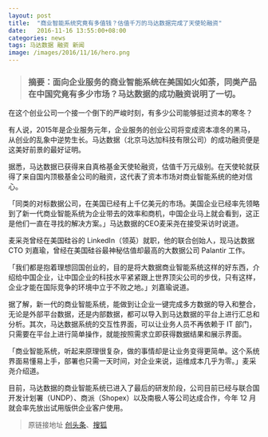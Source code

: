 ```yaml
---
layout: post
title:  "商业智能系统究竟有多值钱？估值千万的马达数据完成了天使轮融资"
date:   2016-11-16 13:55:00+08:00
categories: news
tags: 马达数据 融资 新闻
image: /images/2016/11/16/hero.png
---
```


> ### 摘要：面向企业服务的商业智能系统在美国如火如荼，同类产品在中国究竟有多少市场？马达数据的成功融资说明了一切。

在这个创业公司一个接一个倒下的严峻时刻，有多少公司能够挺过资本的寒冬？

有人说，2015年是企业服务元年，企业服务的创业公司将变成资本凛冬的黑马，从创业的乱象中逆势生长。马达数据（北京马达加科技有限公司）的成功融资便是这美好前景的最好证明。

据悉，马达数据已获得来自真格基金天使轮融资，估值千万元级别。在天使轮就获得了来自国内顶极基金公司的融资，这代表了资本市场对商业智能系统的绝对信心。

「同类的对标数据公司，在美国已经有上千亿美元的市场。美国企业已经率先领略到了新一代商业智能系统为企业带去的效率和商机，中国企业马上就会看到，这正是他们一直在寻找的解决方案。」马达数据的CEO麦采尧在接受采访时说道。

麦采尧曾经在美国硅谷的 LinkedIn（领英）就职，他的联合创始人，现马达数据 CTO 刘嘉瑜，曾经在美国硅谷最神秘估值却最高的大数据公司 Palantir 工作。

「我们都是抱着理想回国创业的，目的是将大数据商业智能系统这样的好东西，介绍给中国企业，让中国企业的科技水平紧紧跟上世界顶尖公司的步伐，只有这样，企业才能在国际竞争的环境中立于不败之地。」刘嘉瑜说道。

据了解，新一代的商业智能系统，能做到让企业一键完成多方数据的导入和整合，无论是外部平台数据，还是内部数据，都可以导入到马达数据的平台上进行汇总和分析。其次，马达数据系统的交互性界面，可以让业务人员不再依赖于 IT 部门，只需要在平台上进行简单操作，就能按照需求立即获得数据结果和展示界面。

「商业智能系统，听起来原理很复杂，做的事情却是让业务变得更简单。这个系统界面易懂易上手，部署也只需一天时间，对企业来说，运维成本几乎为零。」麦采尧介绍道。

目前，马达数据的商业智能系统已进入了最后的研发阶段，公司目前已经与联合国开发计划署（UNDP）、商派（Shopex）以及南极人等公司达成合作，今年 12 月就会率先放出试用版供企业客户使用。

> 原链接地址 [创头条](http://www.ctoutiao.com/105932.html)、[搜狐](http://mt.sohu.com/20161117/n473416068.shtml)
